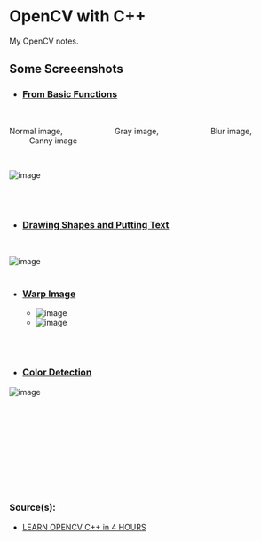# OpenCV with C++
My OpenCV notes. 

## Some Screeenshots
* ### [From Basic Functions](https://github.com/kaanakgundogdu/learning-opencv/tree/main/03-Basic-Functions/basicfunctions)

<br>

Normal image, &emsp; &emsp; &emsp; &emsp; &emsp; Gray image,  &emsp; &emsp; &emsp; &emsp; &emsp;  Blur image, &emsp; &emsp; &emsp; &emsp; &emsp; Canny image

<br>

![image](https://user-images.githubusercontent.com/62032779/221592669-90563c11-936c-40ae-9140-5d5b5b5cfeb3.png)

<br> <br> 

* ### [Drawing Shapes and Putting Text](https://github.com/kaanakgundogdu/learning-opencv/tree/main/05-Drawing-Shapes-and-Text/drawingshapesandtext)
<br>

![image](https://user-images.githubusercontent.com/62032779/221895928-d2739a1d-c399-47fb-9f7a-acded7cd1480.png)
<br> <br> 

* ### [Warp Image](https://github.com/kaanakgundogdu/learning-opencv/tree/main/06-Warp-Images/warpimages)
  - ![image](https://user-images.githubusercontent.com/62032779/221914249-dca2a191-419d-4f14-9453-679d067923f2.png)
  - ![image](https://user-images.githubusercontent.com/62032779/221914065-c0c80448-7a46-4193-b997-1374ca6a43bf.png)

<br> <br> 

* ### [Color Detection](https://github.com/kaanakgundogdu/learning-opencv/tree/main/07-Color-Detection/colordetection)
![image](https://user-images.githubusercontent.com/62032779/223713604-c0483a53-50fd-4c4d-aa56-f6fe7d1ff05a.png)


<br> <br> <br> <br> <br> <br> <br> <br> <br> 


### Source(s):
- [LEARN OPENCV C++ in 4 HOURS](https://www.youtube.com/watch?v=2FYm3GOonhk)
